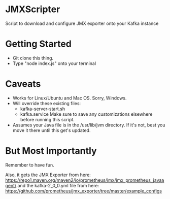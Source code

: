# JMXScripter
Script to download and configure JMX exporter onto your Kafka instance

# Getting Started
- Git clone this thing.
- Type "node index.js" onto your terminal

# Caveats
- Works for Linux/Ubuntu and Mac OS. Sorry, Windows.
- Will override these existing files:
  - kafka-server-start.sh
  - kafka.service
  Make sure to save any customizations elsewhere before running this script.
- Assumes your Java file is in the /usr/lib/jvm directory. If it's not, best you move it there until this get's updated.

# But Most Importantly
Remember to have fun.

Also, it gets the JMX Exporter from here: https://repo1.maven.org/maven2/io/prometheus/jmx/jmx_prometheus_javaagent/
and the kafka-2_0_0.yml file from here: https://github.com/prometheus/jmx_exporter/tree/master/example_configs
